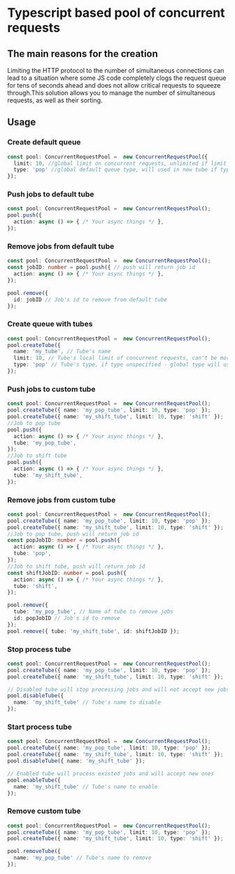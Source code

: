 # Typescript based pool of concurrent requests

## The main reasons for the creation

Limiting the HTTP protocol to the number of simultaneous connections can lead to a situation where some JS code completely clogs the request queue for tens of seconds ahead and does not allow critical requests to squeeze through.This solution allows you to manage the number of simultaneous requests, as well as their sorting.

## Usage

### Create default queue

```typescript
const pool: ConcurrentRequestPool =  new ConcurrentRequestPool({
  limit: 10, //global limit on concurrent requests, unlimited if limit equal 0 or unspecified
  type: 'pop' //global default queue type, will used in new tube if type field unspecified, if global type not specified 'pop' will be used
});
```

### Push jobs to default tube

```typescript
const pool: ConcurrentRequestPool =  new ConcurrentRequestPool();
pool.push({
  action: async () => { /* Your async things */ },
});
```

### Remove jobs from default tube

```typescript
const pool: ConcurrentRequestPool =  new ConcurrentRequestPool();
const jobID: number = pool.push({ // push will return job id
  action: async () => { /* Your async things */ },
});

pool.remove({
  id: jobID // Job's id to remove from default tube
});
```

### Create queue with tubes

```typescript
const pool: ConcurrentRequestPool =  new ConcurrentRequestPool();
pool.createTube({
  name: 'my_tube', // Tube's name
  limit: 10, // Tube's local limit of concurrent requests, can't be more than global limit
  type: 'pop' // Tube's type, if type unspecified - global type will used, can be pop or shift
});
```

### Push jobs to custom tube

```typescript
const pool: ConcurrentRequestPool =  new ConcurrentRequestPool();
pool.createTube({ name: 'my_pop_tube', limit: 10, type: 'pop' });
pool.createTube({ name: 'my_shift_tube', limit: 10, type: 'shift' });
//Job to pop tube
pool.push({
  action: async () => { /* Your async things */ },
  tube: 'my_pop_tube',
});
//Job to shift tube
pool.push({
  action: async () => { /* Your async things */ },
  tube: 'my_shift_tube',
});
```

### Remove jobs from custom tube

```typescript
const pool: ConcurrentRequestPool =  new ConcurrentRequestPool();
pool.createTube({ name: 'my_pop_tube', limit: 10, type: 'pop' });
pool.createTube({ name: 'my_shift_tube', limit: 10, type: 'shift' });
//Job to pop tube, push will return job id
const popJobID: number = pool.push({
  action: async () => { /* Your async things */ },
  tube: 'pop',
});
//Job to shift tube, push will return job id
const shiftJobID: number = pool.push({
  action: async () => { /* Your async things */ },
  tube: 'shift',
});

pool.remove({
  tube: 'my_pop_tube', // Name of tube to remove jobs 
  id: popJobID // Job's id to remove
});
pool.remove({ tube: 'my_shift_tube', id: shiftJobID });
```

### Stop process tube

```typescript
const pool: ConcurrentRequestPool =  new ConcurrentRequestPool();
pool.createTube({ name: 'my_pop_tube', limit: 10, type: 'pop' });
pool.createTube({ name: 'my_shift_tube', limit: 10, type: 'shift' });

// Disabled tube will stop processing jobs and will not accept new jobs
pool.disableTube({
  name: 'my_shift_tube' // Tube's name to disable
});
```

### Start process tube

```typescript
const pool: ConcurrentRequestPool =  new ConcurrentRequestPool();
pool.createTube({ name: 'my_pop_tube', limit: 10, type: 'pop' });
pool.createTube({ name: 'my_shift_tube', limit: 10, type: 'shift' });
pool.disableTube({ name: 'my_shift_tube' });

// Enabled tube will process existed jobs and will accept new ones
pool.enableTube({
  name: 'my_shift_tube' // Tube's name to enable
});
```

### Remove custom tube

```typescript
const pool: ConcurrentRequestPool =  new ConcurrentRequestPool();
pool.createTube({ name: 'my_pop_tube', limit: 10, type: 'pop' });
pool.createTube({ name: 'my_shift_tube', limit: 10, type: 'shift' });

pool.removeTube({
  name: 'my_pop_tube' // Tube's name to remove
});
```